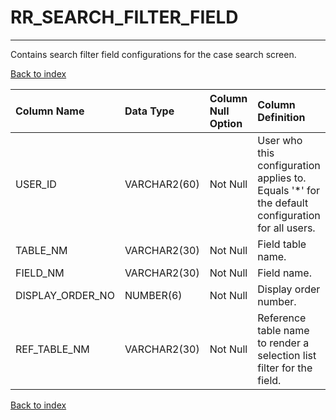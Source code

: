 # RR_SEARCH_FILTER_FIELD

---

Contains search filter field configurations for the case search screen.

[Back to index](./index.md)

| Column Name      | Data Type    | Column Null Option   | Column Definition                                                                               |
|:-----------------|:-------------|:---------------------|:------------------------------------------------------------------------------------------------|
| USER_ID          | VARCHAR2(60) | Not Null             | User who this configuration applies to. Equals '*' for the default configuration for all users. |
| TABLE_NM         | VARCHAR2(30) | Not Null             | Field table name.                                                                               |
| FIELD_NM         | VARCHAR2(30) | Not Null             | Field name.                                                                                     |
| DISPLAY_ORDER_NO | NUMBER(6)    | Not Null             | Display order number.                                                                           |
| REF_TABLE_NM     | VARCHAR2(30) | Not Null             | Reference table name to render a selection list filter for the field.                           |

[Back to index](./index.md)